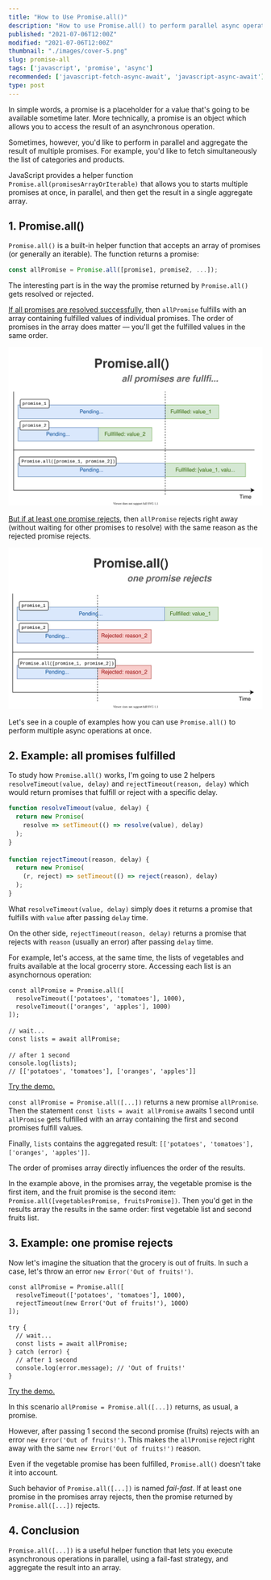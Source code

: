 ```yaml
---
title: "How to Use Promise.all()"
description: "How to use Promise.all() to perform parallel async operations."
published: "2021-07-06T12:00Z"
modified: "2021-07-06T12:00Z"
thumbnail: "./images/cover-5.png"
slug: promise-all
tags: ['javascript', 'promise', 'async']
recommended: ['javascript-fetch-async-await', 'javascript-async-await']
type: post
---
```


In simple words, a promise is a placeholder for a value that's going to be available sometime later. More technically, a promise is an object which allows you to access the result of an asynchronous operation. 

Sometimes, however, you'd like to perform in parallel and aggregate the result of multiple promises. For example, you'd like to fetch simultaneously the list of categories and products.   

JavaScript provides a helper function `Promise.all(promisesArrayOrIterable)` that allows you to starts multiple promises at once, in parallel, and then get the result in a single aggregate array.   

## 1. Promise.all()

`Promise.all()` is a built-in helper function that accepts an array of promises (or generally an iterable). The function returns a promise:  

```javascript
const allPromise = Promise.all([promise1, promise2, ...]);
```

The interesting part is in the way the promise returned by `Promise.all()` gets resolved or rejected.  

<u>If all promises are resolved successfully</u>, then `allPromise` fulfills with an array containing fulfilled values of individual promises. The order of promises in the array does matter &mdash; you'll get the fulfilled values in the same order.  

![Promise.all() - all fullfilled](./images/all-fullfilled-8.svg)

<u>But if at least one promise rejects</u>, then `allPromise` rejects right away (without waiting for other promises to resolve) with the same reason as the rejected promise rejects.  

![Promise.all() - one rejects](./images/one-rejects-4.svg)

Let's see in a couple of examples how you can use `Promise.all()` to perform multiple async operations at once.  

## 2. Example: all promises fulfilled

To study how `Promise.all()` works, I'm going to use 2 helpers `resolveTimeout(value, delay)` and `rejectTimeout(reason, delay)` which would return promises that fulfill or reject with a specific delay.  

```javascript
function resolveTimeout(value, delay) {
  return new Promise(
    resolve => setTimeout(() => resolve(value), delay)
  );
}

function rejectTimeout(reason, delay) {
  return new Promise(
    (r, reject) => setTimeout(() => reject(reason), delay)
  );
}
```

What `resolveTimeout(value, delay)` simply does it returns a promise that fulfills with `value` after passing `delay` time.  

On the other side, `rejectTimeout(reason, delay)` returns a promise that rejects with `reason` (usually an error) after passing `delay` time.  

For example, let's access, at the same time, the lists of vegetables and fruits available at the local grocerry store. Accessing each list is an asynchornous operation:  

```javascript{1-4}
const allPromise = Promise.all([
  resolveTimeout(['potatoes', 'tomatoes'], 1000),
  resolveTimeout(['oranges', 'apples'], 1000)
]);

// wait...
const lists = await allPromise;

// after 1 second
console.log(lists); 
// [['potatoes', 'tomatoes'], ['oranges', 'apples']]
```

[Try the demo.]()

`const allPromise = Promise.all([...])` returns a new promise `allPromise`. Then the statement `const lists = await allPromise` awaits 1 second until `allPromise` gets fulfilled with an array containing the first and second promises fulfill values.  

Finally, `lists` contains the aggregated result: `[['potatoes', 'tomatoes'], ['oranges', 'apples']]`.  

The order of promises array directly influences the order of the results.  

In the example above, in the promises array, the vegetable promise is the first item, and the fruit promise is the second item: `Promise.all([vegetablesPromise, fruitsPromise])`. Then you'd get in the results array the results in the same order: first vegetable list and second fruits list.  

## 3. Example: one promise rejects

Now let's imagine the situation that the grocery is out of fruits. In such a case, let's throw an error `new Error('Out of fruits!')`.  

```javascript{1-4}
const allPromise = Promise.all([
  resolveTimeout(['potatoes', 'tomatoes'], 1000),
  rejectTimeout(new Error('Out of fruits!'), 1000)
]);

try {
  // wait...
  const lists = await allPromise;
} catch (error) {
  // after 1 second
  console.log(error.message); // 'Out of fruits!'
}
```

[Try the demo.]()

In this scenario `allPromise = Promise.all([...])` returns, as usual, a promise. 

However, after passing 1 second the second promise (fruits) rejects with an error `new Error('Out of fruits!')`. This makes the `allPromise` reject right away with the same `new Error('Out of fruits!')` reason.  

Even if the vegetable promise has been fulfilled, `Promise.all()` doesn't take it into account.  

Such behavior of `Promise.all([...])` is named *fail-fast*. If at least one promise in the promises array rejects, then the promise returned by `Promise.all([...])` rejects.  

## 4. Conclusion

`Promise.all([...])` is a useful helper function that lets you execute asynchronous operations in parallel, using a fail-fast strategy, and aggregate the result into an array.  

